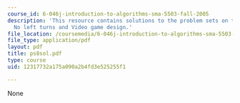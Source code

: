 ```yaml
---
course_id: 6-046j-introduction-to-algorithms-sma-5503-fall-2005
description: 'This resource contains solutions to the problem sets on the topics:
  No left turns and Video game design.'
file_location: /coursemedia/6-046j-introduction-to-algorithms-sma-5503-fall-2005/12317732a175a090a2b4fd3e525255f1_ps8sol.pdf
file_type: application/pdf
layout: pdf
title: ps8sol.pdf
type: course
uid: 12317732a175a090a2b4fd3e525255f1

---
```

None